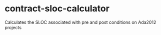 # contract-sloc-calculator
Calculates the SLOC associated with pre and post conditions on Ada2012 projects
